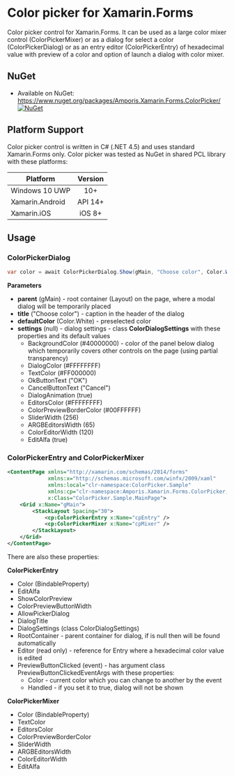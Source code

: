 # Color picker for Xamarin.Forms
Color picker control for Xamarin.Forms. It can be used as a large color mixer control (ColorPickerMixer) or as a dialog for select a color (ColorPickerDialog) or as an entry editor (ColorPickerEntry) of hexadecimal value with preview of a color and option of launch a dialog with color mixer.


## NuGet
* Available on NuGet: https://www.nuget.org/packages/Amporis.Xamarin.Forms.ColorPicker/ [![NuGet](https://img.shields.io/nuget/v/Amporis.Xamarin.Forms.ColorPicker.svg?label=NuGet)](https://www.nuget.org/packages/Amporis.Xamarin.Forms.ColorPicker/)


## Platform Support

Color picker control is written in C# (.NET 4.5) and uses standard Xamarin.Forms only.
Color picker was tested as NuGet in shared PCL library with these platforms:

|Platform|Version|
| ------------------- | :------------------: |
|Windows 10 UWP|10+|
|Xamarin.Android|API 14+|
|Xamarin.iOS|iOS 8+|


## Usage

### ColorPickerDialog
```csharp
var color = await ColorPickerDialog.Show(gMain, "Choose color", Color.White, null);
```

**Parameters**
* **parent** (gMain) - root container (Layout<View>) on the page, where a modal dialog will be temporarily placed
* **title** ("Choose color") - caption in the header of the dialog
* **defaultColor** (Color.White) - preselected color
* **settings** (null) - dialog settings - class **ColorDialogSettings** with these properties and its default values
  * BackgroundColor (#40000000) - color of the panel below dialog which temporarily covers other controls on the page (using partial transparency)
  * DialogColor (#FFFFFFFF)
  * TextColor (#FF000000)
  * OkButtonText ("OK")
  * CancelButtonText ("Cancel")
  * DialogAnimation (true)
  * EditorsColor (#FFFFFFFF)
  * ColorPreviewBorderColor (#00FFFFFF)
  * SliderWidth (256)
  * ARGBEditorsWidth (65)
  * ColorEditorWidth (120)
  * EditAlfa (true)


### ColorPickerEntry and ColorPickerMixer
```xml
<ContentPage xmlns="http://xamarin.com/schemas/2014/forms"
             xmlns:x="http://schemas.microsoft.com/winfx/2009/xaml"
             xmlns:local="clr-namespace:ColorPicker.Sample"
             xmlns:cp="clr-namespace:Amporis.Xamarin.Forms.ColorPicker;assembly=Amporis.Xamarin.Forms.ColorPicker"
             x:Class="ColorPicker.Sample.MainPage">
    <Grid x:Name="gMain">
        <StackLayout Spacing="30">
            <cp:ColorPickerEntry x:Name="cpEntry" />
            <cp:ColorPickerMixer x:Name="cpMixer" />
        </StackLayout>
    </Grid>
</ContentPage>
```

There are also these properties:

**ColorPickerEntry**
* Color (BindableProperty) 
* EditAlfa
* ShowColorPreview
* ColorPreviewButtonWidth
* AllowPickerDialog
* DialogTitle
* DialogSettings (class ColorDialogSettings)
* RootContainer - parent container for dialog, if is null then will be found automatically
* Editor (read only) - reference for Entry where a hexadecimal color value is edited
* PreviewButtonClicked (event) - has argument class PreviewButtonClickedEventArgs with these properties:
  * Color - current color which you can change to another by the event
  * Handled - if you set it to true, dialog will not be shown

**ColorPickerMixer**
* Color (BindableProperty)
* TextColor
* EditorsColor
* ColorPreviewBorderColor
* SliderWidth
* ARGBEditorsWidth
* ColorEditorWidth
* EditAlfa
